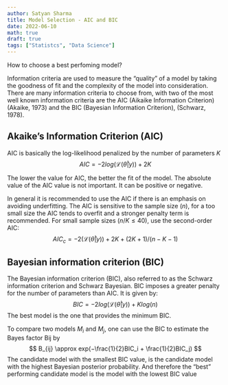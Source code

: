```yaml
---
author: Satyan Sharma
title: Model Selection - AIC and BIC
date: 2022-06-10
math: true
draft: true
tags: ["Statistcs", "Data Science"]
---
```


How to choose a best perfoming model?

Information criteria are used to measure the “quality” of a model by taking the goodness of fit and the complexity of the model into consideration.
There are many information criteria to choose from, with two of the most well known information criteria are the AIC (Aikaike Information Criterion) (Akaike, 1973) and the BIC (Bayesian Information Criterion), (Schwarz, 1978).


## Akaike’s Information Criterion (AIC)
AIC is basically the log-likelihood penalized by the number of parameters $K$ 
$$
AIC = -2log(\mathcal{L}(\hat{\theta}|y)) + 2K
$$

The lower the value for AIC, the better the fit of the model. 
The absolute value of the AIC value is not important. It can be positive or negative.

In general it is recommended to use the AIC if there is an emphasis on avoiding underfitting.
The AIC is sensitive to the sample size ($n$), for a too small size the AIC tends to overfit and a stronger penalty term is recommended. For small sample sizes ($n/K \le 40$), use the second-order AIC:
$$
AIC_c = -2(\mathcal{L}(\hat{\theta}|y)) + 2K + (2K+1)/(n-K-1)
$$

## Bayesian information criterion (BIC)
The Bayesian information criterion (BIC), also referred to as the Schwarz information criterion and Schwarz Bayesian.
BIC imposes a greater penalty for the number of parameters than AIC. It is given by:
$$
BIC = -2log(\mathcal{L}(\hat{\theta}|y)) + Klog(n)
$$
The best model is the one that provides the minimum BIC.

To compare two models $M_i$ and $M_j$, one can use the BIC to estimate the Bayes factor Bij by
$$
B_{ij} \approx exp(−\frac{1}{2}BIC_i + \frac{1}{2}BIC_j)
$$
The candidate model with the smallest BIC value, is the candidate model with the highest Bayesian posterior probability. And therefore the “best” performing candidate model is the model with the lowest BIC value
